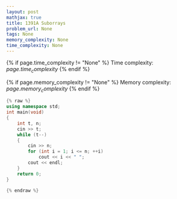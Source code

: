 ```yaml
---
layout: post
mathjax: true
title: 1391A Suborrays
problem_url: None
tags: None
memory_complexity: None
time_complexity: None
---
```




{% if page.time_complexity != "None" %}
Time complexity: ${{ page.time_complexity }}$
{% endif %}

{% if page.memory_complexity != "None" %}
Memory complexity: ${{ page.memory_complexity }}$
{% endif %}

```cpp
{% raw %}
using namespace std;
int main(void)
{
    int t, n;
    cin >> t;
    while (t--)
    {
        cin >> n;
        for (int i = 1; i <= n; ++i)
            cout << i << " ";
        cout << endl;
    }
    return 0;
}

{% endraw %}
```